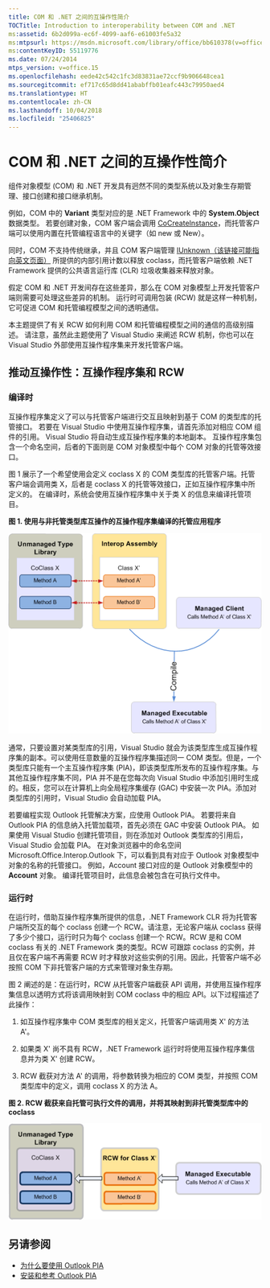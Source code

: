 ```yaml
---
title: COM 和 .NET 之间的互操作性简介
TOCTitle: Introduction to interoperability between COM and .NET
ms:assetid: 6b2d099a-ec6f-4099-aaf6-e61003fe5a32
ms:mtpsurl: https://msdn.microsoft.com/library/office/bb610378(v=office.15)
ms:contentKeyID: 55119776
ms.date: 07/24/2014
mtps_version: v=office.15
ms.openlocfilehash: eede42c542c1fc3d83831ae72ccf9b906648cea1
ms.sourcegitcommit: ef717c65d8dd41ababffb01eafc443c79950aed4
ms.translationtype: HT
ms.contentlocale: zh-CN
ms.lasthandoff: 10/04/2018
ms.locfileid: "25406825"
---
```

# <a name="introduction-to-interoperability-between-com-and-net"></a>COM 和 .NET 之间的互操作性简介

组件对象模型 (COM) 和 .NET 开发具有迥然不同的类型系统以及对象生存期管理、接口创建和接口继承机制。 

例如，COM 中的 **Variant** 类型对应的是 .NET Framework 中的 **System.Object** 数据类型。 若要创建对象，COM 客户端会调用 [CoCreateInstance](https://docs.microsoft.com/windows/desktop/api/combaseapi/nf-combaseapi-cocreateinstance)，而托管客户端可以使用内置在托管编程语言中的关键字（如 new 或 New）。 

同时，COM 不支持传统继承，并且 COM 客户端管理 [IUnknown（该链接可能指向英文页面）](https://docs.microsoft.com/windows/desktop/api/unknwn/nn-unknwn-iunknown) 所提供的内部引用计数以释放 coclass，而托管客户端依赖 .NET Framework 提供的公共语言运行库 (CLR) 垃圾收集器来释放对象。 

假定 COM 和 .NET 开发间存在这些差异，那么在 COM 对象模型上开发托管客户端则需要可处理这些差异的机制。 运行时可调用包装 (RCW) 就是这样一种机制，它可促进 COM 和托管编程模型之间的透明通信。

本主题提供了有关 RCW 如何利用 COM 和托管编程模型之间的通信的高级别描述。 请注意，虽然此主题使用了 Visual Studio 来阐述 RCW 机制，你也可以在 Visual Studio 外部使用互操作程序集来开发托管客户端。

## <a name="facilitating-interoperability-the-interop-assembly-and-rcw"></a>推动互操作性：互操作程序集和 RCW

### <a name="compile-time"></a>编译时

互操作程序集定义了可以与托管客户端进行交互且映射到基于 COM 的类型库的托管接口。 若要在 Visual Studio 中使用互操作程序集，请首先添加对相应 COM 组件的引用。 Visual Studio 将自动生成互操作程序集的本地副本。 互操作程序集包含一个命名空间，后者的下面则是 COM 对象模型中每个 COM 对象的托管等效接口。 

图 1 展示了一个希望使用会定义 coclass X 的 COM 类型库的托管客户端。托管客户端会调用类 X，后者是 coclass X 的托管等效接口，正如互操作程序集中所定义的。 在编译时，系统会使用互操作程序集中关于类 X 的信息来编译托管项目。

**图 1. 使用与非托管类型库互操作的互操作程序集编译的托管应用程序**

![使用与非托管类型库互操作的互操作程序集编译的托管应用程序](media/pia-unmanaged-type-library.gif)
  
通常，只要设置对某类型库的引用，Visual Studio 就会为该类型库生成互操作程序集的副本。可以使用任意数量的互操作程序集描述同一 COM 类型。但是，一个类型库只能有一个主互操作程序集 (PIA)，即该类型库所发布的互操作程序集。与其他互操作程序集不同，PIA 并不是在您每次向 Visual Studio 中添加引用时生成的。相反，您可以在计算机上向全局程序集缓存 (GAC) 中安装一次 PIA。添加对类型库的引用时，Visual Studio 会自动加载 PIA。

若要编程实现 Outlook 托管解决方案，应使用 Outlook PIA。 若要将来自 Outlook PIA 的信息纳入托管加载项，首先必须在 GAC 中安装 Outlook PIA。 如果使用 Visual Studio 创建托管项目，则在添加对 Outlook 类型库的引用后，Visual Studio 会加载 PIA。 在对象浏览器中的命名空间 Microsoft.Office.Interop.Outlook 下，可以看到具有对应于 Outlook 对象模型中对象的名称的托管接口。 例如，Account 接口对应的是 Outlook 对象模型中的 **Account** 对象。 编译托管项目时，此信息会被包含在可执行文件中。

### <a name="run-time"></a>运行时

在运行时，借助互操作程序集所提供的信息，.NET Framework CLR 将为托管客户端所交互的每个 coclass 创建一个 RCW。请注意，无论客户端从 coclass 获得了多少个接口，运行时只为每个 coclass 创建一个 RCW。RCW 是和 COM coclass 有关的 .NET Framework 类的类型。RCW 可跟踪 coclass 的实例，并且仅在客户端不再需要 RCW 时才释放对这些实例的引用。因此，托管客户端不必按照 COM 下非托管客户端的方式来管理对象生存期。

图 2 阐述的是：在运行时，RCW 从托管客户端截获 API 调用，并使用互操作程序集信息以透明方式将该调用映射到 COM coclass 中的相应 API。以下过程描述了此操作：

1.  如互操作程序集中 COM 类型库的相关定义，托管客户端调用类 X' 的方法 A'。

2.  如果类 X' 尚不具有 RCW，.NET Framework 运行时将使用互操作程序集信息并为类 X' 创建 RCW。

3.  RCW 截获对方法 A' 的调用，将参数转换为相应的 COM 类型，并按照 COM 类型库中的定义，调用 coclass X 的方法 A。

**图 2. RCW 截获来自托管可执行文件的调用，并将其映射到非托管类型库中的 coclass**

![RCW 截获来自托管可执行文件的调用，并将其映射到非托管类型库中的 coclass](media/pia-unmanaged-type-library-2.gif)
  

## <a name="see-also"></a>另请参阅

- [为什么要使用 Outlook PIA](why-use-the-outlook-pia.md)
- [安装和参考 Outlook PIA](installing-and-referencing-the-outlook-pia.md)

